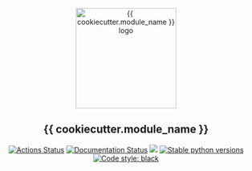 <p align="center">
<img src="https://github.com/dobraczka/{{ cookiecutter.module_name }}/raw/main/docs/assets/logo.png" alt="{{ cookiecutter.module_name }} logo", width=200/>
<h2 align="center"> {{ cookiecutter.module_name }}</h2>
</p>

<p align="center">
<a href="https://github.com/dobraczka/{{ cookiecutter.module_name }}/actions/workflows/main.yml"><img alt="Actions Status" src="https://github.com/dobraczka/{{ cookiecutter.module_name }}/actions/workflows/main.yml/badge.svg?branch=main"></a>
<a href='https://strawman.readthedocs.io/en/latest/?badge=latest'><img src='https://readthedocs.org/projects/{{ cookiecutter.module_name }}/badge/?version=latest' alt='Documentation Status' /></a>
<a href="https://codecov.io/gh/dobraczka/{{ cookiecutter.module_name }}"><img src="https://codecov.io/gh/dobraczka/{{ cookiecutter.module_name }}/branch/main/graph/badge.svg"/></a>
<a href="https://pypi.org/project/{{ cookiecutter.module_name }}"/><img alt="Stable python versions" src="https://img.shields.io/pypi/pyversions/{{ cookiecutter.module_name }}"></a>
<a href="https://github.com/psf/black"><img alt="Code style: black" src="https://img.shields.io/badge/code%20style-black-000000.svg"></a>
</p>
